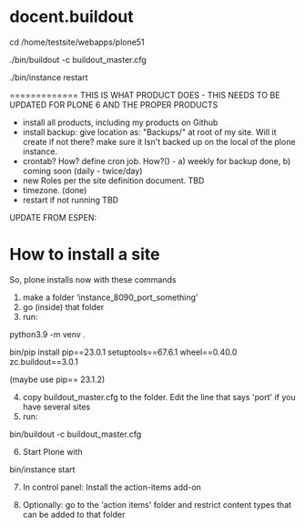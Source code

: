 # docent.buildout
cd /home/testsite/webapps/plone51

./bin/buildout -c buildout_master.cfg

./bin/instance restart

=============
THIS IS WHAT PRODUCT DOES - THIS NEEDS TO BE UPDATED FOR PLONE 6 AND THE PROPER PRODUCTS

* install all products, including my products on Github 
* install backup:  give location as:  "Backups/<site name>" at root of my site.  Will it create <folder> if not there?  make sure it Isn't backed up on the local of the plone instance.
* crontab?  How?  define cron job.  How?() - a) weekly for backup done, b) coming soon (daily - twice/day) 
* new Roles per the site definition document.  TBD
* timezone.  (done)
* restart if not running   TBD


UPDATE FROM ESPEN:

# How to install a site

So, plone installs now with these commands

1) make a folder ‘instance_8090_port_something’
2) go (inside) that folder
3) run:

python3.9 -m venv .

bin/pip  install pip==23.0.1 setuptools==67.6.1 wheel==0.40.0  zc.buildout==3.0.1

(maybe use pip== 23.1.2)

4) copy buildout_master.cfg to the folder. 
   Edit the line that says 'port' if you have several sites
5) run:

bin/buildout -c buildout_master.cfg


6) Start Plone with 

bin/instance start

7) In control panel: Install the action-items add-on

8) Optionally: go to the 'action items' folder and restrict content types that can be added to that folder


